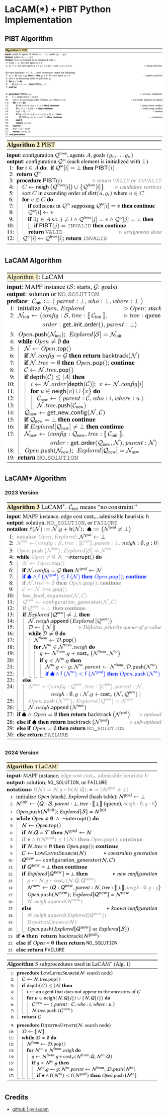 # LaCAM(*) + PIBT Python Implementation

## PIBT Algorithm
![](pics/pibt_journal.png)
![](pics/pibt_paper.png)

## LaCAM Algorithm
![](pics/lacam2022.png)

## LaCAM* Algorithm
### 2023 Version
![](pics/lacam_star_2023.png)
### 2024 Version
![](pics/lacam_star_2024.png)
![](pics/lacam_star_2024_2.png)


## Credits

- [github | py-lacam](https://github.com/Kei18/py-lacam/tree/pibt)